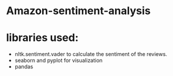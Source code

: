 # Amazon-sentiment-analysis

# libraries used:
- nltk.sentiment.vader to calculate the sentiment of the reviews.
- seaborn and pyplot for visualization
- pandas
